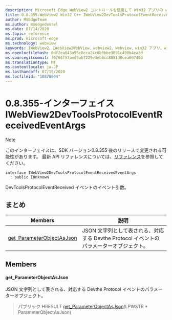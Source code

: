 ```yaml
---
description: Microsoft Edge WebView2 コントロールを使用して Win32 アプリの web コンテンツをホストする
title: 0.8.355-WebView2 Win32 C++ IWebView2DevToolsProtocolEventReceivedEventArgs
author: MSEdgeTeam
ms.author: msedgedevrel
ms.date: 07/14/2020
ms.topic: reference
ms.prod: microsoft-edge
ms.technology: webview
keywords: IWebView2、IWebView2WebView、webview2、webview、win32 アプリ、win32、edge
ms.openlocfilehash: 0df2ea043a95c8cca24c0b9bbe3091c490b4ea3d
ms.sourcegitcommit: f6764f57aed9ab7229e4eb6cc8851d0cea667403
ms.translationtype: MT
ms.contentlocale: ja-JP
ms.lasthandoff: 07/15/2020
ms.locfileid: "10878604"
---
```

# 0.8.355-インターフェイス IWebView2DevToolsProtocolEventReceivedEventArgs 

> [!NOTE]
> このインターフェイスは、SDK バージョン0.8.355 後のリリースで変更される可能性があります。 最新 API リファレンスについては、[リファレンス](../../../webview2-api-reference.md)を参照してください。

```
interface IWebView2DevToolsProtocolEventReceivedEventArgs
  : public IUnknown
```

DevToolsProtocolEventReceived イベントのイベント引数。

## まとめ

 Members                        | 説明
--------------------------------|---------------------------------------------
[get_ParameterObjectAsJson](#get_parameterobjectasjson) | JSON 文字列として表される、対応する Devthe Protocol イベントのパラメーターオブジェクト。

## Members

#### get_ParameterObjectAsJson 

JSON 文字列として表される、対応する Devthe Protocol イベントのパラメーターオブジェクト。

> パブリック HRESULT [get_ParameterObjectAsJson](#get_parameterobjectasjson)(LPWSTR * ParameterObjectAsJson)

